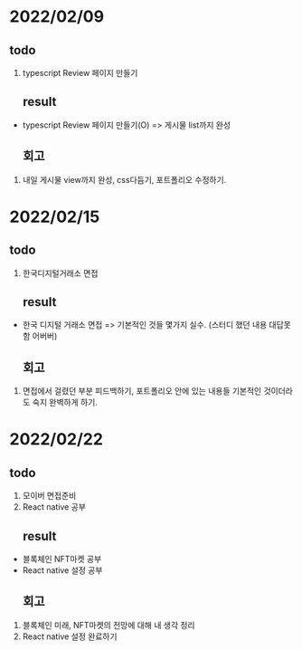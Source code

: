 # 2022/02/09

## todo

1. typescript Review 페이지 만들기
   ## result

- typescript Review 페이지 만들기(O) => 게시물 list까지 완성
  ## 회고

1. 내일 게시물 view까지 완성, css다듬기, 포트폴리오 수정하기.

# 2022/02/15

## todo

1. 한국디지털거래소 면접
   ## result

- 한국 디지털 거래소 면접 => 기본적인 것들 몇가지 실수. (스터디 했던 내용 대답못함 어버버)
  ## 회고

1. 면접에서 걸렸던 부분 피드백하기, 포트폴리오 안에 있는 내용들 기본적인 것이더라도 숙지 완벽하게 하기.

# 2022/02/22

## todo

1. 모이버 면접준비
2. React native 공부
   ## result

- 블록체인 NFT마켓 공부
- React native 설정 공부
  ## 회고

1. 블록체인 미래, NFT마켓의 전망에 대해 내 생각 정리
2. React native 설정 완료하기
